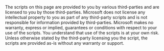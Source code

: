 The scripts on this page are provided to you by various third-parties and are licensed to you by those third-parties.  Microsoft does not license any intellectual property to you as part of any third-party scripts and is not responsible for information provided by third-parties.  Microsoft makes no warranty, express or implied, guarantees or conditions with respect to your use of the scripts.  You understand that use of the scripts is at your own risk.  Unless otherwise stated by the third-party licensing you the script, the scripts are provided as-is without any warranty or support.    
